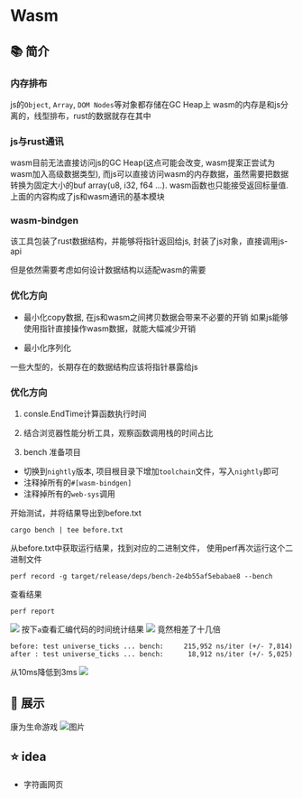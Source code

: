 # Wasm

## 📚 简介

### 内存排布
js的`Object`, `Array`, `DOM Nodes`等对象都存储在GC Heap上
wasm的内存是和js分离的，线型排布，rust的数据就存在其中

### js与rust通讯
wasm目前无法直接访问js的GC Heap(这点可能会改变, wasm提案正尝试为wasm加入高级数据类型), 而js可以直接访问wasm的内存数据，虽然需要把数据转换为固定大小的buf array(u8, i32, f64 ...). wasm函数也只能接受返回标量值. 上面的内容构成了js和wasm通讯的基本模块

### wasm-bindgen
该工具包装了rust数据结构，并能够将指针返回给js, 封装了js对象，直接调用js-api

但是依然需要考虑如何设计数据结构以适配wasm的需要

### 优化方向
- 最小化copy数据, 在js和wasm之间拷贝数据会带来不必要的开销
    如果js能够使用指针直接操作wasm数据，就能大幅减少开销

- 最小化序列化

一些大型的，长期存在的数据结构应该将指针暴露给js

### 优化方向
1. consle.EndTime计算函数执行时间

2. 结合浏览器性能分析工具，观察函数调用栈的时间占比

3. bench
准备项目
- 切换到`nightly`版本, 项目根目录下增加`toolchain`文件，写入`nightly`即可
- 注释掉所有的`#[wasm-bindgen]`
- 注释掉所有的`web-sys`调用

开始测试，并将结果导出到before.txt
```shell
cargo bench | tee before.txt
```
从before.txt中获取运行结果，找到对应的二进制文件， 使用perf再次运行这个二进制文件
```
perf record -g target/release/deps/bench-2e4b55af5ebabae8 --bench
```
查看结果
```
perf report
```
![](https://trdthg-img-for-md-1306147581.cos.ap-beijing.myqcloud.com/img/202203241137609.png)
按下`a`查看汇编代码的时间统计结果
![](https://trdthg-img-for-md-1306147581.cos.ap-beijing.myqcloud.com/img/202203241138801.png)
竟然相差了十几倍
```
before: test universe_ticks ... bench:     215,952 ns/iter (+/- 7,814)
after : test universe_ticks ... bench:      18,912 ns/iter (+/- 5,025)
```
从10ms降低到3ms
![](https://trdthg-img-for-md-1306147581.cos.ap-beijing.myqcloud.com/img/202203241453849.png)


## 🎉 展示
康为生命游戏
![图片](https://trdthg-img-for-md-1306147581.cos.ap-beijing.myqcloud.com/img/202203231913525.png)

## ⭐ idea

- 字符画网页